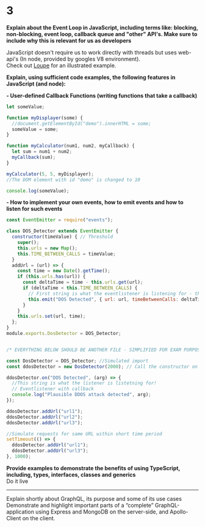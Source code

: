 # 3

**Explain about the Event Loop in JavaScript, including terms like: blocking, non-blocking, event loop, callback queue and "other" API's. Make sure to include why this is relevant for us as developers**

JavaScript doesn't require us to work directly with threads but uses web-api's (In node, provided by googles V8 environment).  
Check out [Loupe](http://latentflip.com/loupe/) for an illustrated example.

**Explain, using sufficient code examples, the following features in JavaScript (and node):**

**- User-defined Callback Functions (writing functions that take a callback)**

```javascript
let someValue;

function myDisplayer(some) {
  //document.getElementById("demo").innerHTML = some;
  someValue = some;
}

function myCalculator(num1, num2, myCallback) {
  let sum = num1 + num2;
  myCallback(sum);
}

myCalculator(5, 5, myDisplayer);
//The DOM element with id "demo" is changed to 10

console.log(someValue);
```

**- How to implement your own events, how to emit events and how to listen for such events**

```javascript
const EventEmitter = require("events");

class DOS_Detector extends EventEmitter {
  constructor(timeValue) { // Threshold
    super();
    this.urls = new Map();
    this.TIME_BETWEEN_CALLS = timeValue;
  }
  addUrl = (url) => {
    const time = new Date().getTime();
    if (this.urls.has(url)) {
      const deltaTime = time - this.urls.get(url);
      if (deltaTime < this.TIME_BETWEEN_CALLS) {
        // First string is what the eventlistener is listening for - they have to match!
        this.emit("DOS Detected", { url: url, timeBetweenCalls: deltaTime });
      }
    }
    this.urls.set(url, time);
  };
}
module.exports.DosDetector = DOS_Detector;


/* EVERYTHING BELOW SHOULD BE ANOTHER FILE - SIMPLIFIED FOR EXAM PURPOSES */

const DosDetector = DOS_Detector; //Simulated import
const ddosDetector = new DosDetector(2000); // Call the constructor on the new obj.

ddosDetector.on("DOS Detected", (arg) => {
  //This string is what the listener is listetning for!
  // Eventlistener with callback
  console.log("Plausible DDOS attack detected", arg);
});

ddosDetector.addUrl("url1");
ddosDetector.addUrl("url2");
ddosDetector.addUrl("url3");

//Simulate requests for same URL within short time period
setTimeout(() => {
  ddosDetector.addUrl("url1");
  ddosDetector.addUrl("url3");
}, 1000);
```

**Provide examples to demonstrate the benefits of using TypeScript, including, types, interfaces, classes and generics**  
Do it live 

---

Explain shortly about GraphQL, its purpose and some of its use cases
Demonstrate and highlight important parts of a “complete” GraphQL-application using Express and MongoDB on the server-side, and Apollo-Client on the client.
